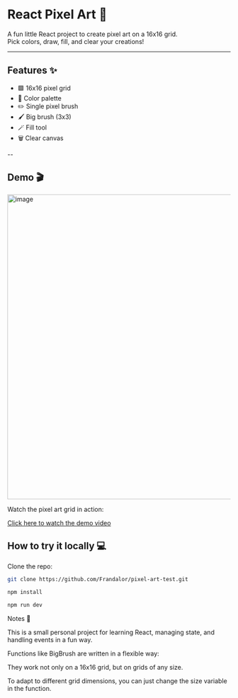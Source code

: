# React Pixel Art 🎨

A fun little React project to create pixel art on a 16x16 grid.  
Pick colors, draw, fill, and clear your creations!  

---

## Features ✨
- 🟩 16x16 pixel grid
- 🎨 Color palette
- ✏️ Single pixel brush
- 🖌️ Big brush (3x3)
- 🪄 Fill tool
- 🗑️ Clear canvas

--

## Demo 🎬
<img width="932" height="689" alt="image" src="https://github.com/user-attachments/assets/bcdd9c43-04ac-42a8-a663-d79b14df6843" />

Watch the pixel art grid in action:

[Click here to watch the demo video](src/assets/demo.mp4)

## How to try it locally 💻

Clone the repo:
```bash
git clone https://github.com/Frandalor/pixel-art-test.git
```
```bash
npm install
```
```bash
npm run dev
```

Notes 📝

This is a small personal project for learning React, managing state, and handling events in a fun way.

Functions like BigBrush are written in a flexible way:

They work not only on a 16x16 grid, but on grids of any size.

To adapt to different grid dimensions, you can just change the size variable in the function.
